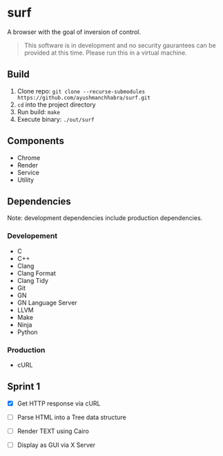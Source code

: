 # surf

A browser with the goal of inversion of control.

> This software is in development and no security gaurantees can be provided at this time. Please run this in a virtual machine.

## Build

1. Clone repo: `git clone --recurse-submodules https://github.com/ayushmanchhabra/surf.git`
1. `cd` into the project directory
1. Run build: `make`
1. Execute binary: `./out/surf`

## Components

- Chrome
- Render
- Service
- Utility

## Dependencies

Note: development dependencies include production dependencies.

### Developement

- C
- C++
- Clang
- Clang Format
- Clang Tidy
- Git
- GN
- GN Language Server
- LLVM
- Make
- Ninja
- Python

### Production

- cURL

## Sprint 1

- [x] Get HTTP response via cURL
- [ ] Parse HTML into a Tree data structure
- [ ] Render TEXT using Cairo
- [ ] Display as GUI via X Server
 